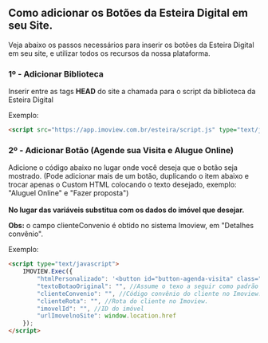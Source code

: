 ## Como adicionar os Botões da Esteira Digital em seu Site.

Veja abaixo os passos necessários para inserir os botões da Esteira Digital em seu site, e utilizar todos os recursos da nossa plataforma.

### 1º - Adicionar Biblioteca

Inserir entre as tags **HEAD** do site a chamada para o script da biblioteca da Esteira Digital

Exemplo:
```html {.line-numbers}
<script src="https://app.imoview.com.br/esteira/script.js" type="text/javascript"></script>
```

### 2º - Adicionar Botão (Agende sua Visita e Alugue Online)

Adicione o código abaixo no lugar onde você deseja que o botão seja mostrado. (Pode adicionar mais de um botão, duplicando o item abaixo e trocar apenas o Custom HTML colocando o texto desejado, exemplo: "Aluguel Online" e "Fazer proposta") </br>
<br/>**No lugar das variáveis substitua com os dados do imóvel que desejar.** 

**Obs:** o campo clienteConvenio é obtido no sistema Imoview, em "Detalhes convênio".

Exemplo:
```html {.line-numbers}
<script type="text/javascript">
    IMOVIEW.Exec({
        "htmlPersonalizado": '<button id="button-agenda-visita" class="btn btn-primary  btn-block" style="color: #fff;background-color: #ffffff;border-color: #ffffff;margin-top: 10px;">Agendar Visita</button>', //Opcional - caso queira personalizar o botão(recomendado).
        "textoBotaoOriginal": "", //Assume o texo a seguir como padrão se não html personalizado preenchido. - "Agende sua visita e alugue online"
        "clienteConvenio": "", //Código convênio do cliente no Imoview.     
        "clienteRota": "", //Rota do cliente no Imoview.
        "imovelId": "", //ID do imóvel
        "urlImovelnoSite": window.location.href 
    });
</script>
```
